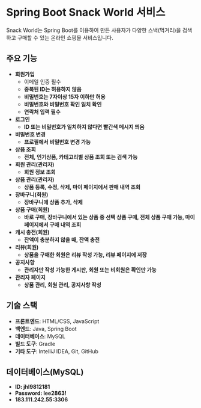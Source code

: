 # Spring Boot Snack World 서비스

Snack World는 Spring Boot를 이용하여 만든 사용자가 다양한 스낵(먹거리)을 검색하고 구매할 수 있는 온라인 쇼핑몰 서비스입니다.

## 주요 기능
- **회원가입**
  - 이메일 인증 필수
  - **중복된 ID는 허용하지 않음**
  - **비밀번호는 7자이상 15자 이하만 허용**
  - **비밀번호와 비밀번호 확인 일치 확인**
  - **연락처 입력 필수**
- **로그인**
  - **ID 또는 비밀번호가 일치하지 않다면 빨간색 메시지 띄움**
- **비밀번호 변경**
  - **프로필에서 비밀번호 변경 가능**
- **상품 조회**
  - **전체, 인기상품, 카테고리별 상품 조회 또는 검색 가능**
- **회원 관리(관리자)**
  - **회원 정보 조회**
- **상품 관리(관리자)**
  - **상품 등록, 수정, 삭제, 마이 페이지에서 판매 내역 조회**
- **장바구니(회원)**
  - **장바구니에 상품 추가, 삭제**
- **상품 구매(회원)**
  - **바로 구매, 장바구니에서 있는 상품 중 선택 상품 구매, 전체 상품 구매 가능, 마이 페이지에서 구매 내역 조회**
- **캐시 충전(회원)**
  - **잔액이 충분하지 않을 때, 잔액 충전**
- **리뷰(회원)**
  - **상품을 구매한 회원은 리뷰 작성 가능, 리뷰 페이지에 저장**
- **공지사항**
  - **관리자만 작성 가능한 게시판, 회원 또는 비회원은 확인만 가능**
- **관리자 페이지**
  - **상품 관리, 회원 관리, 공지사항 작성**

## 기술 스택
- **프론트엔드**: HTML/CSS, JavaScript
- **백엔드**: Java, Spring Boot
- **데이터베이스**: MySQL
- **빌드 도구**: Gradle
- **기타 도구**: IntelliJ IDEA, Git, GitHub

## 데이터베이스(MySQL)
- **ID: jhl9812181**
- **Password: lee2863!**
- **183.111.242.55:3306**
